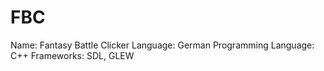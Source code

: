 # FBC

Name: Fantasy Battle Clicker
Language: German
Programming Language: C++
Frameworks: SDL, GLEW
